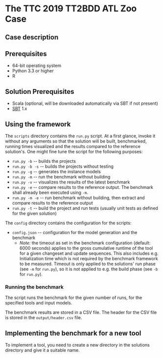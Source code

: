 # The TTC 2019 TT2BDD ATL Zoo Case

## Case description

## Prerequisites

* 64-bit operating system
* Python 3.3 or higher
* R

## Solution Prerequisites

* Scala (optional, will be downloaded automatically via SBT if not present)
* [SBT](https://www.scala-sbt.org/) 1.x

## Using the framework

The `scripts` directory contains the `run.py` script.
At a first glance, invoke it without any arguments so that the solution will be built, benchmarked, running times visualized and the results compared to the reference solution's.
One might fine tune the script for the following purposes:
* `run.py -b` -- builds the projects
* `run.py -b -s` -- builds the projects without testing
* `run.py -g` -- generates the instance models
* `run.py -m` -- run the benchmark without building
* `run.py -v` -- visualizes the results of the latest benchmark
* `run.py -e` -- compare results to the reference output. The benchmark shall already been executed using `-m`.
* `run.py -m -e` -- run benchmark without building, then extract and compare results to the reference output
* `run.py -t` -- build the project and run tests (usually unit tests as defined for the given solution)

The `config` directory contains the configuration for the scripts:
* `config.json` -- configuration for the model generation and the benchmark
  * *Note:* the timeout as set in the benchmark configuration (default: 6000 seconds) applies to the gross cumulative runtime of the tool for a given changeset and update sequences. This also includes e.g. Initialization time which is not required by the benchmark framework to be measured.
    Timeout is only applied to the solutions' run phase (see `-m` for `run.py`), so it is not applied to e.g. the build phase (see `-b` for `run.py`).

### Running the benchmark

The script runs the benchmark for the given number of runs, for the specified tools and input models.

The benchmark results are stored in a CSV file. The header for the CSV file is stored in the `output/header.csv` file.

## Implementing the benchmark for a new tool

To implement a tool, you need to create a new directory in the solutions directory and give it a suitable name.
